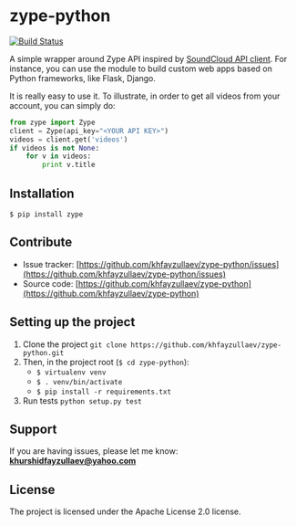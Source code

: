 zype-python
===========

[![Build Status](https://travis-ci.org/khfayzullaev/zype-python.svg?branch=master)](https://travis-ci.org/khfayzullaev/zype-python)

A simple wrapper around Zype API inspired by [SoundCloud API client](https://github.com/soundcloud/soundcloud-python). For instance, you can use the module to build custom web apps based on Python frameworks, like Flask, Django.

It is really easy to use it. To illustrate, in order to get all videos from your account, you can simply do:

```python
from zype import Zype
client = Zype(api_key="<YOUR API KEY>")
videos = client.get('videos')
if videos is not None:
    for v in videos:
        print v.title
```

Installation
------------

`$ pip install zype`

Contribute
----------

- Issue tracker: [https://github.com/khfayzullaev/zype-python/issues](https://github.com/khfayzullaev/zype-python/issues)
- Source code: [https://github.com/khfayzullaev/zype-python](https://github.com/khfayzullaev/zype-python)

Setting up the project
----------------------

1. Clone the project `git clone https://github.com/khfayzullaev/zype-python.git`
2. Then, in the project root (`$ cd zype-python`):
	* 	`$ virtualenv venv`
	* 	`$ . venv/bin/activate`
	* 	`$ pip install -r requirements.txt`
3. Run tests `python setup.py test`

Support
-------

If you are having issues, please let me know: **khurshidfayzullaev@yahoo.com**

License
-------

The project is licensed under the Apache License 2.0 license.
